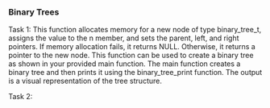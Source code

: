### Binary Trees

Task 1: This function allocates memory for a new node of type binary_tree_t, assigns the value to the n member, and sets the parent, left, and right pointers. If memory allocation fails, it returns NULL. Otherwise, it returns a pointer to the new node. This function can be used to create a binary tree as shown in your provided main function. The main function creates a binary tree and then prints it using the binary_tree_print function. The output is a visual representation of the tree structure.

Task 2: 

